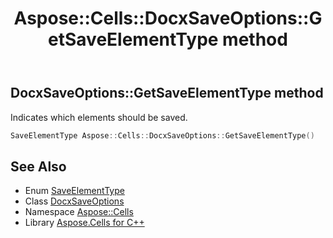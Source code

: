 ﻿---
title: Aspose::Cells::DocxSaveOptions::GetSaveElementType method
linktitle: GetSaveElementType
second_title: Aspose.Cells for C++ API Reference
description: 'Aspose::Cells::DocxSaveOptions::GetSaveElementType method. Indicates which elements should be saved in C++.'
type: docs
weight: 1400
url: /cpp/aspose.cells/docxsaveoptions/getsaveelementtype/
---
## DocxSaveOptions::GetSaveElementType method


Indicates which elements should be saved.

```cpp
SaveElementType Aspose::Cells::DocxSaveOptions::GetSaveElementType()
```

## See Also

* Enum [SaveElementType](../../../aspose.cells.saving/saveelementtype/)
* Class [DocxSaveOptions](../)
* Namespace [Aspose::Cells](../../)
* Library [Aspose.Cells for C++](../../../)
